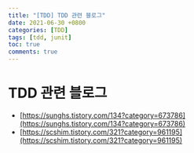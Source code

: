 ```yaml
---
title: "[TDD] TDD 관련 블로그"
date: 2021-06-30 +0800
categories: [TDD]
tags: [tdd, junit]
toc: true
comments: true
---
```


# TDD 관련 블로그
- [https://sunghs.tistory.com/134?category=673786](https://sunghs.tistory.com/134?category=673786)
- [https://scshim.tistory.com/321?category=961195](https://scshim.tistory.com/321?category=961195)